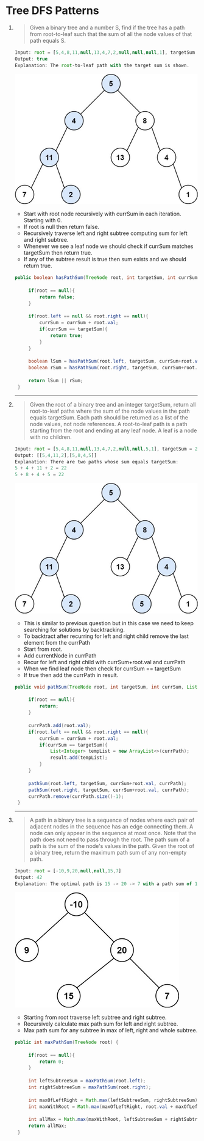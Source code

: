# Tree DFS Patterns

1) > Given a binary tree and a number S, find if the tree has a path from root-to-leaf such that the sum of all the node values of that path equals S.

   ````js
   Input: root = [5,4,8,11,null,13,4,7,2,null,null,null,1], targetSum = 22
   Output: true
   Explanation: The root-to-leaf path with the target sum is shown.
   ````
   ![](https://github.com/roymanish/InterviewQuestionPatterns/blob/main/images/pathsum1.jpg)

   - Start with root node recursively with currSum in each iteration. Starting with 0.
   - If root is null then return false.
   - Recursively traverse left and right subtree computing sum for left and right subtree.
   - Whenever we see a leaf node we should check if currSum matches targetSum then return true.
   - If any of the subtree result is true then sum exists and we should return true.
  
   ````java
   public boolean hasPathSum(TreeNode root, int targetSum, int currSum) {
        
        if(root == null){
            return false;
        }

        if(root.left == null && root.right == null){
            currSum = currSum + root.val;
            if(currSum == targetSum){
                return true;
            }
        }

        boolean lSum = hasPathSum(root.left, targetSum, currSum+root.val);
        boolean rSum = hasPathSum(root.right, targetSum, currSum+root.val);

        return lSum || rSum;
    }
   ````
   ------
2) > Given the root of a binary tree and an integer targetSum, return all root-to-leaf paths where the sum of the node values in the path equals targetSum. Each path should be returned as a list of the node values, not node references.
A root-to-leaf path is a path starting from the root and ending at any leaf node. A leaf is a node with no children.

   ````js
   Input: root = [5,4,8,11,null,13,4,7,2,null,null,5,1], targetSum = 22
   Output: [[5,4,11,2],[5,8,4,5]]
   Explanation: There are two paths whose sum equals targetSum:
   5 + 4 + 11 + 2 = 22
   5 + 8 + 4 + 5 = 22
   ````
   ![](https://github.com/roymanish/InterviewQuestionPatterns/blob/main/images/pathsumii1.jpg)

   - This is similar to previous question but in this case we need to keep searching for solutions by backtracking.
   - To backtract after recurring for left and right child remove the last element from the currPath
   - Start from root.
   - Add currentNode in currPath
   - Recur for left and right child with currSum+root.val and currPath
   - When we find leaf node then check for currSum == targetSum
   - If true then add the currPath in result.
  
   ````java
   public void pathSum(TreeNode root, int targetSum, int currSum, List<Integer> currPath) {
        
        if(root == null){
            return;
        }

        currPath.add(root.val);
        if(root.left == null && root.right == null){
            currSum = currSum + root.val;
            if(currSum == targetSum){
                List<Integer> tempList = new ArrayList<>(currPath);
                result.add(tempList);
            }
        }

        pathSum(root.left, targetSum, currSum+root.val, currPath);
        pathSum(root.right, targetSum, currSum+root.val, currPath);
        currPath.remove(currPath.size()-1);
    }
   ````
   ------
3) > A path in a binary tree is a sequence of nodes where each pair of adjacent nodes in the sequence has an edge connecting them. A node can only appear in the sequence at most once. Note that the path does not need to pass through the root.
The path sum of a path is the sum of the node's values in the path.
Given the root of a binary tree, return the maximum path sum of any non-empty path.

   ````js
   Input: root = [-10,9,20,null,null,15,7]
   Output: 42
   Explanation: The optimal path is 15 -> 20 -> 7 with a path sum of 15 + 20 + 7 = 42.
   ````
   ![](https://github.com/roymanish/InterviewQuestionPatterns/blob/main/images/exx2.jpg)

   - Starting from root traverse left subtree and right subtree.
   - Recursively calculate max path sum for left and right subtree.
   - Max path sum for any subtree in max of left, right and whole subtree.

   ````java
   public int maxPathSum(TreeNode root) {
        
        if(root == null){
            return 0;
        }

        int leftSubtreeSum = maxPathSum(root.left);
        int rightSubtreeSum = maxPathSum(root.right);

        int maxOfLeftRight = Math.max(leftSubtreeSum, rightSubtreeSum);
        int maxWithRoot = Math.max(maxOfLeftRight, root.val + maxOfLeftRight);

        int allMax = Math.max(maxWithRoot, leftSubtreeSum + rightSubtreeSum + root.val);
        return allMax;
    }
   ````
